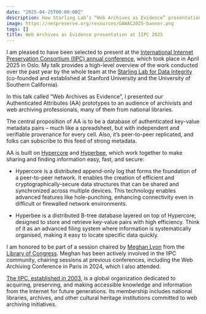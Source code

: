 ```yaml
---
date: "2025-04-25T00:00:00Z"
description: How Starling Lab’s “Web Archives as Evidence” presentation at IIPC 2025 in Oslo leverages Hypercore and Hyperbee to deliver independently verifiable metadata for web archives.
image: https://netpreserve.org/resources/GAWAC2025-banner.png
tags: []
title: Web Archives as Evidence presentation at IIPC 2025 
---
```


I am pleased to have been selected to present at the [International Internet Preservation Consortium (IIPC) annual conference](https://netpreserve.org/ga2025/), which took place in April 2025 in Oslo. My talk provides a high-level overview of the work conducted over the past year by the whole team at the [Starling Lab for Data Integrity](https://www.starlinglab.org/) (co-founded and established at Stanford University and the University of Southern California). 

In this talk called “Web Archives as Evidence”, I presented our Authenticated Attributes (AA) prototypes to an audience of archivists and web archiving professionals, many of them from national libraries. 

The central proposition of AA is to be a database of authenticated key-value metadata pairs – much like a spreadsheet, but with independent and verifiable provenance for every cell. Also, it’s peer-to-peer replicated, and folks can subscribe to this feed of strong metadata. 

AA is built on [Hypercore](https://github.com/holepunchto/hypercore) and [Hyperbee](https://github.com/holepunchto/hyperbee), which work together to make sharing and finding information easy, fast, and secure:

- Hypercore is a distributed append-only log that forms the foundation of a peer-to-peer network. It enables the creation of efficient and cryptographically-secure data structures that can be shared and synchronized across multiple devices. This technology enables advanced features like hole-punching, enhancing connectivity even in difficult or firewalled network environments.

- Hyperbee is a distributed B-tree database layered on top of Hypercore, designed to store and retrieve key-value pairs with high efficiency. Think of it as an advanced filing system where information is systematically organised, making it easy to locate specific data quickly.

I am honored to be part of a session chaired by [Meghan Lyon](https://www.linkedin.com/in/meghanlyon) from the [Library of Congress](https://www.loc.gov/). Meghan has been actively involved in the IIPC community, chairing sessions at previous conferences, including the Web Archiving Conference in Paris in 2024, which I also attended.  

[The IIPC, established in 2003](https://netpreserve.org/), is a global organization dedicated to acquiring, preserving, and making accessible knowledge and information from the Internet for future generations. Its membership includes national libraries, archives, and other cultural heritage institutions committed to web archiving initiatives.